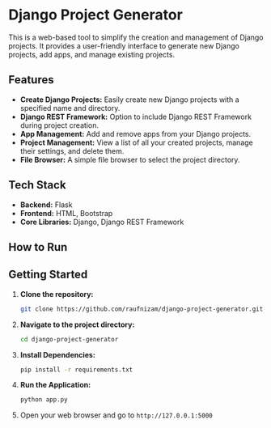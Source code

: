 # Django Project Generator

This is a web-based tool to simplify the creation and management of Django projects. It provides a user-friendly interface to generate new Django projects, add apps, and manage existing projects.

## Features

*   **Create Django Projects:** Easily create new Django projects with a specified name and directory.
*   **Django REST Framework:** Option to include Django REST Framework during project creation.
*   **App Management:** Add and remove apps from your Django projects.
*   **Project Management:** View a list of all your created projects, manage their settings, and delete them.
*   **File Browser:** A simple file browser to select the project directory.

## Tech Stack

*   **Backend:** Flask
*   **Frontend:** HTML, Bootstrap
*   **Core Libraries:** Django, Django REST Framework

## How to Run

## Getting Started

1.  **Clone the repository:**
    ```bash
    git clone https://github.com/raufnizam/django-project-generator.git
    ```

2.  **Navigate to the project directory:**
    ```bash
    cd django-project-generator
    ```
1.  **Install Dependencies:**
    ```bash
    pip install -r requirements.txt
    ```

2.  **Run the Application:**
    ```bash
    python app.py
    ```

3.  Open your web browser and go to `http://127.0.0.1:5000`
